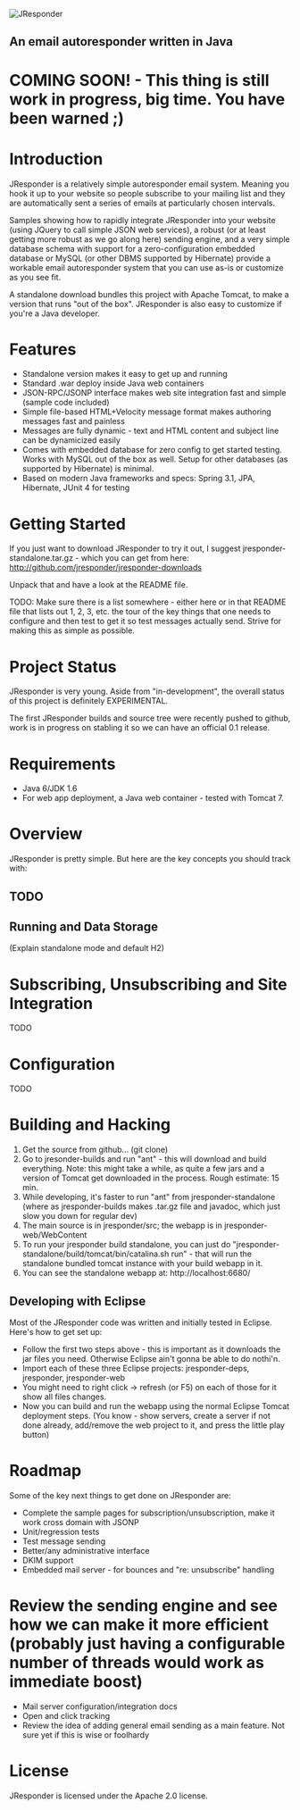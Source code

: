 ![JResponder](/jresponder/jresponder/raw/master/jresponder-web/WebContent/assets/images/jresponder-logo.png)

## An email autoresponder written in Java

# COMING SOON! - This thing is still work in progress, big time.  You have been warned ;)

# Introduction

JResponder is a relatively simple autoresponder email system.  Meaning you hook it up to your website so people subscribe to your mailing list and they are automatically sent a series of emails at particularly chosen intervals.

Samples showing how to rapidly integrate JResponder into your website (using JQuery to call simple JSON web services), a robust (or at least getting more robust as we go along here) sending engine, and a very simple database schema with support for a zero-configuration embedded database or MySQL (or other DBMS supported by Hibernate) provide a workable email autoresponder system that you can use as-is or customize as you see fit.

A standalone download bundles this project with Apache Tomcat, to make a version that runs "out of the box".  JResponder is also easy to customize if you're a Java developer.

# Features

* Standalone version makes it easy to get up and running
* Standard .war deploy inside Java web containers
* JSON-RPC/JSONP interface makes web site integration fast and simple (sample code included)
* Simple file-based HTML+Velocity message format makes authoring messages fast and painless
* Messages are fully dynamic - text and HTML content and subject line can be dynamicized easily
* Comes with embedded database for zero config to get started testing.  Works with MySQL out of the box as well.  Setup for other databases (as supported by Hibernate) is minimal.
* Based on modern Java frameworks and specs: Spring 3.1, JPA, Hibernate, JUnit 4 for testing

# Getting Started

If you just want to download JResponder to try it out, I suggest jresponder-standalone.tar.gz - which you can get from here: http://github.com/jresponder/jresponder-downloads

Unpack that and have a look at the README file.

TODO: Make sure there is a list somewhere - either here or in that README file that lists out 1, 2, 3, etc. the tour of the key things that one needs to configure and then test to get it so test messages actually send.  Strive for making this as simple as possible.

# Project Status

JResponder is very young.  Aside from "in-development", the overall status of this project is definitely EXPERIMENTAL.

The first JResponder builds and source tree were recently pushed to github, work is in progress on stabling it so we can have an official 0.1 release.

# Requirements

* Java 6/JDK 1.6
* For web app deployment, a Java web container - tested with Tomcat 7.

# Overview

JResponder is pretty simple.  But here are the key concepts you should track with:

## TODO

## Running and Data Storage

(Explain standalone mode and default H2)

# Subscribing, Unsubscribing and Site Integration

TODO

# Configuration

TODO

# Building and Hacking

1. Get the source from github... (git clone)
2. Go to jresonder-builds and run "ant" - this will download and build everything.  Note: this might take a while, as quite a few jars and a version of Tomcat get downloaded in the process.  Rough estimate: 15 min.
3. While developing, it's faster to run "ant" from jresponder-standalone (where as jresponder-builds makes .tar.gz file and javadoc, which just slow you down for regular dev)
3. The main source is in jresponder/src; the webapp is in jresponder-web/WebContent
4. To run your jresponder build standalone, you can just do "jresponder-standalone/build/tomcat/bin/catalina.sh run" - that will run the standalone bundled tomcat instance with your build webapp in it.
5. You can see the standalone webapp at: http://localhost:6680/

## Developing with Eclipse

Most of the JResponder code was written and initially tested in Eclipse. Here's how to get set up:

* Follow the first two steps above - this is important as it downloads the jar files you need.  Otherwise Eclipse ain't gonna be able to do nothi'n.
* Import each of these three Eclipse projects: jresponder-deps, jresponder, jresponder-web
* You might need to right click -> refresh (or F5) on each of those for it show all files changes.
* Now you can build and run the webapp using the normal Eclipse Tomcat deployment steps.  (You know - show servers, create a server if not done already, add/remove the web project to it, and press the little play button)

# Roadmap

Some of the key next things to get done on JResponder are:

* Complete the sample pages for subscription/unsubscription, make it work cross domain with JSONP
* Unit/regression tests
* Test message sending
* Better/any administrative interface
* DKIM support
* Embedded mail server - for bounces and "re: unsubscribe" handling
# Review the sending engine and see how we can make it more efficient (probably just having a configurable number of threads would work as immediate boost)
* Mail server configuration/integration docs
* Open and click tracking
* Review the idea of adding general email sending as a main feature.  Not sure yet if this is wise or foolhardy

# License

JResponder is licensed under the Apache 2.0 license.

